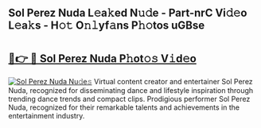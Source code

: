 ## Sol Perez Nuda L𝚎a𝚔ed N𝚞𝚍e - Part-nrC Vi𝚍𝚎o L𝚎a𝚔s - H𝚘𝚝 O𝚗𝚕yf𝚊ns P𝚑𝚘tos uGBse

# <h2><a href="http://kfehnx.oniu.top/?m=Sol+Perez+Nuda">🔗👉 🔴 Sol Perez Nuda P𝚑ot𝚘𝚜 V𝚒d𝚎o</a></h2>

[![Sol Perez Nuda Nu𝚍e𝚜](https://i.imgur.com/0qMVB7G.gif)](http://kfehnx.oniu.top/?m=Sol+Perez+Nuda)
Virtual content creator and entertainer Sol Perez Nuda, recognized for disseminating dance and lifestyle inspiration through trending dance trends and compact clips. Prodigious performer Sol Perez Nuda, recognized for their remarkable talents and achievements in the entertainment industry.  
